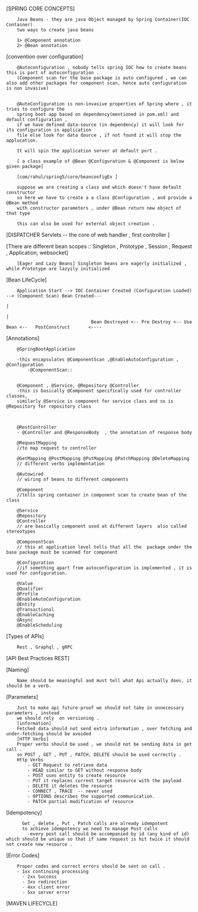 [SPRING CORE CONCEPTS]

        Java Beans - they are java Object managed by Spring Container(IOC Container)
        two ways to create java beans 

        1> @Component annotation
        2> @Bean annotation 


[convention over configuration]
        

        @Autoconfiguration , nobody tells spring IOC how to create beans this is part of autoconfiguration .
        (Component scan for the base package is auto configured , we can also add other packages for component scan, hence auto configuration is non invasive)
        
        
        @AutoConfiguration is non-invasive properties of Spring where , it tries to configure the 
        spring boot app based on dependency(mentioned in pom.xml) and default configuration ,
        if we have defined data-source (in dependency) it will look for its configuration in application
        file else look for data dource , if not found it will stop the applucation. 

        It will spin the application server at default port . 

        [ a class example of @Bean @Configuration & @Component is below given package] 
        
        [com/rahul/spring5/core/beanconfigEx ]
        
        suppose we are creating a class and which doesn't have default constructor 
        so here we have to create a a class @Configuration , and provide a @Bean method 
        with constructor parameters , under @Bean return new object of that type
        
        this can also be used for external object creation . 

[DISPATCHER Servlets -- the core of web handler , first controller ]

[There are different bean scopes :: Singleton , Prototype , Session , Request , Application, websocket]

        [Eager and Lazy Beans] Singleton beans are eagerly initialized , while Prototype are lazyily initialized 

[Bean LifeCycle]

        Application Start --> IOC Container Created (Configuration Loaded) --> (Component Scan) Bean Created---
                                                                                                                |
                                                                                                                |
                                    Bean Destroyed <-- Pre Destroy <-- Use Bean <--   PostConstruct       <----



[Annotations]

        @SpringBootApplication

        -this encapsulates @ComponentScan ,@EnableAutoConfiguration ,  @Configuration
            -@ComponentScan::

        
        @Component , @Service, @Repository @Controller
        -this is basically @Component specifically used for controller classes, 
        similarly @Service is component for service class and so is @Repository for repository class
        
        
        
        @RestController
        - @Controller and @ResponseBody  , the annotation of response body 

        @RequestMapping
        //to map request to controller

        @GetMapping @PostMapping @PutMapping @PatchMapping @DeleteMapping
        // different verbs implementation

        @Autowired
        // wiring of beans to different components 

        @Component
        //tells spring container in component scan to create bean of the class

        @Service
        @Repository
        @Controller
        // are basically component used at different layers  also called stereotypes

        @ComponentScan
        // this at application level tells that all the  package under the base package must be scanned for component

        @Configuration
        //if something apart from autoconfiguration is implemented , it is used for configuration.

        @Value
        @Qualifier
        @Profile
        @EnableAutoConfiguration
        @Entity
        @Transactional
        @EnableCaching
        @Async
        @EnableScheduling


[Types of APIs]
        
        Rest , Graphql , gRPC
        
[API Best Practices REST]
        
[Naming]

        Name should be meaningful and must tell what Api actually does, it should be a verb.
[Parameters]

        Just to make api future-proof we should not take in unnecessary parameters , instead
        we should rely  on versioning . 
        [information]
        Fetched data should not send extra information , over fetching and under-fetching should be avoided 
        [HTTP Verbs]
        Proper verbs should be used , we should not be sending data in get call . 
        so POST , GET , PUT , PATCH, DELETE should be used correctly . 
        Http Verbs 
            - GET Request to retrieve data
            - HEAD similar to GET without response body 
            - POST uses entity to create resource 
            - PUT it replaces current target resource with the payload 
            - DELETE it deletes the resource 
            - CONNECT , TRACE  -- never used 
            - OPTIONS describes the supported communication. 
            - PATCH partial modification of resource

[Idempotency]

          Get , delete , Put , Patch calls are already idempotent 
          to achieve idempotency we need to manage Post calls 
            -every post call should be accompanied by id (any kind of id) which should be unique so that if same request is hit twice it should not create new resource .
        
[Error Codes]

        Proper codes and correct errors should be sent on call . 
        - 1xx continuing processing 
          - 2xx Success
          - 3xx redirection
          - 4xx client error
          - 5xx server error


[MAVEN LIFECYCLE]